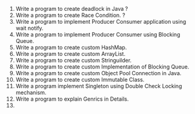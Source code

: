 1. Write a program to create deadlock in Java ?
2. Write a program to create Race Condition. ?
3. Write a program to implement Producer Consumer application using wait notify.
4. Write a program to implement Producer Consumer using Blocking Queue.
5. Write a program to create custom HashMap.
6. Write a program to create custom ArrayList.
7. Write a program to create custom Stringuilder.
8. Write a program to create custom Implementation of Blocking Queue.
9. Write a program to create custom Object Pool Connection in Java.
10. Write a program to create custom Immutable Class.
11. Write a program implement Singleton using Double Check Locking mechanism.
12. Write a program to explain Genrics in Details.
13. 
